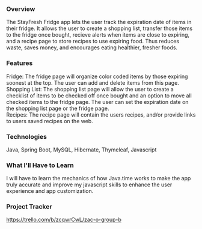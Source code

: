 ### Overview
The StayFresh Fridge app lets the user track the expiration date of items in their fridge. It allows the user to create a shopping list, transfer those items to the fridge once bought, recieve alerts when items are close to expiring, and a recipe page to store recipes to use expiring food. Thus reduces waste, saves money, and encourages eating healthier, fresher foods.

### Features
Fridge: The fridge page will organize color coded items by those expiring soonest at the top. The user can add and delete items from this page.<br>
Shopping List: The shopping list page will allow the user to create a checklist of items to be checked off once bought and an option to move all                checked items to the fridge page. The user can set the expiration date on the shopping list page or the fridge page.<br>
Recipes: The recipe page will contain the users recipes, and/or provide links to users saved recipes on the web.

### Technologies
Java, Spring Boot, MySQL, Hibernate, Thymeleaf, Javascript

### What I'll Have to Learn
I will have to learn the mechanics of how Java.time works to make the app truly accurate and improve my javascript skills to enhance the user experience and app customization.

### Project Tracker
https://trello.com/b/zcqwrCwL/zac-o-group-b
